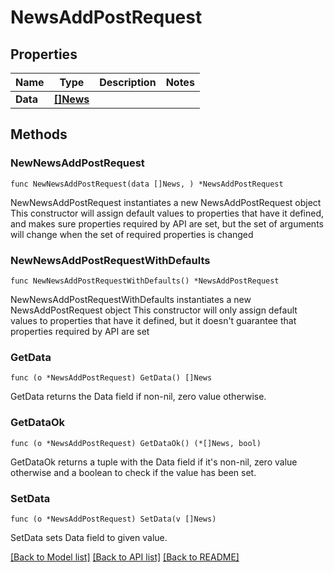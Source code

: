 # NewsAddPostRequest

## Properties

Name | Type | Description | Notes
------------ | ------------- | ------------- | -------------
**Data** | [**[]News**](News.md) |  | 

## Methods

### NewNewsAddPostRequest

`func NewNewsAddPostRequest(data []News, ) *NewsAddPostRequest`

NewNewsAddPostRequest instantiates a new NewsAddPostRequest object
This constructor will assign default values to properties that have it defined,
and makes sure properties required by API are set, but the set of arguments
will change when the set of required properties is changed

### NewNewsAddPostRequestWithDefaults

`func NewNewsAddPostRequestWithDefaults() *NewsAddPostRequest`

NewNewsAddPostRequestWithDefaults instantiates a new NewsAddPostRequest object
This constructor will only assign default values to properties that have it defined,
but it doesn't guarantee that properties required by API are set

### GetData

`func (o *NewsAddPostRequest) GetData() []News`

GetData returns the Data field if non-nil, zero value otherwise.

### GetDataOk

`func (o *NewsAddPostRequest) GetDataOk() (*[]News, bool)`

GetDataOk returns a tuple with the Data field if it's non-nil, zero value otherwise
and a boolean to check if the value has been set.

### SetData

`func (o *NewsAddPostRequest) SetData(v []News)`

SetData sets Data field to given value.



[[Back to Model list]](../README.md#documentation-for-models) [[Back to API list]](../README.md#documentation-for-api-endpoints) [[Back to README]](../README.md)


